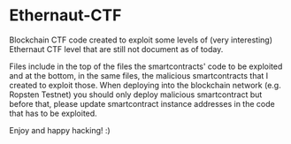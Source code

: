 # Ethernaut-CTF
Blockchain CTF code created to exploit some levels of (very interesting) Ethernaut CTF level that are still not document as of today.

Files include in the top of the files the smartcontracts' code to be exploited and at the bottom, in the same files, the malicious smartcontracts that I created to exploit those. 
When deploying into the blockchain network (e.g. Ropsten Testnet) you should only deploy malicious smartcontract but before that, please update smartcontract instance addresses in the code that has to be exploited.

Enjoy and happy hacking! :)
